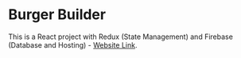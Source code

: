 # Burger Builder

This is a React project with Redux (State Management) and Firebase (Database and Hosting) - [Website Link](https://burger-builder-website.web.app/).
